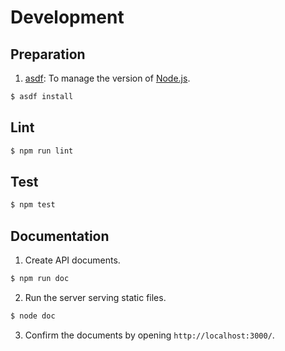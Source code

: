 # Development

## Preparation

1. [asdf](https://github.com/asdf-vm/asdf): To manage the version of [Node.js](https://nodejs.org/en/).

```bash
$ asdf install
```

## Lint

```bash
$ npm run lint
```

## Test

```bash
$ npm test
```

## Documentation

1. Create API documents.

```bash
$ npm run doc
```

2. Run the server serving static files.

```bash
$ node doc
```

3. Confirm the documents by opening `http://localhost:3000/`.
